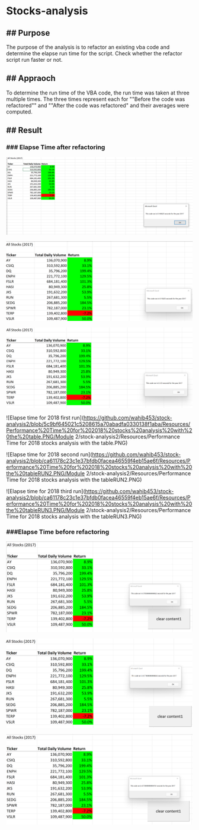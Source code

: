 # Stocks-analysis

## ## Purpose

The purpose of the analysis is to refactor an existing vba code and determine the elapse run time for the script. Check whether the refactor script run faster or not.

## ## Appraoch

To determine the run time of the VBA code, the run time was taken at three multiple times. The three times represent each for ""Before the code was refactored"" and ""After the code was refactored" and their averages were computed.

## ## Result

### ### Elapse Time after refactoring

![Elapse time for 2017 First run](https://github.com/wahib453/stock-analysis2/blob/5c9bf645021c5208615a70abadfa0330138f1aba/Resources/Performance%20Time%20for%202017%20stocks%20analysis.PNG)

![Elapse time for 2017 second run](https://github.com/wahib453/stock-analysis2/blob/ca61178c23c1e37bfdb0facea46559f4eb15ae6f/Resources/Performance%20Time%20for%202017%20stocks%20analysisRun2.PNG)

![Elapse time for 2017 third run](https://github.com/wahib453/stock-analysis2/blob/ca61178c23c1e37bfdb0facea46559f4eb15ae6f/Resources/Performance%20Time%20for%202017%20stocks%20analysisRun3.PNG)

![Elapse time for 2018 first run](https://github.com/wahib453/stock-analysis2/blob/5c9bf645021c5208615a70abadfa0330138f1aba/Resources/Performance%20Time%20for%202018%20stocks%20analysis%20with%20the%20table.PNG/Module 2/stock-analysis2/Resources/Performance Time for 2018 stocks analysis with the table.PNG)

![Elapse time for 2018 second run](https://github.com/wahib453/stock-analysis2/blob/ca61178c23c1e37bfdb0facea46559f4eb15ae6f/Resources/Performance%20Time%20for%202018%20stocks%20analysis%20with%20the%20tableRUN2.PNG/Module 2/stock-analysis2/Resources/Performance Time for 2018 stocks analysis with the tableRUN2.PNG)

![Elapse time for 2018 third run](https://github.com/wahib453/stock-analysis2/blob/ca61178c23c1e37bfdb0facea46559f4eb15ae6f/Resources/Performance%20Time%20for%202018%20stocks%20analysis%20with%20the%20tableRUN3.PNG/Module 2/stock-analysis2/Resources/Performance Time for 2018 stocks analysis with the tableRUN3.PNG)

### ###Elapse Time before refactoring

![Elapse time for 2017 first run](https://github.com/wahib453/stock-analysis2/blob/ca61178c23c1e37bfdb0facea46559f4eb15ae6f/Resources/Previous%20Performance%20Time%20for%202017%20stocks%20analysis%20with%20the%20table.PNG)

![Elapse time for 2017 second run](https://github.com/wahib453/stock-analysis2/blob/ca61178c23c1e37bfdb0facea46559f4eb15ae6f/Resources/Previous%20Performance%20Time%20for%202017%20stocks%20analysis%20with%20the%20table%20RUN2.PNG)

![Elapse time for 2017 third run](https://github.com/wahib453/stock-analysis2/blob/ca61178c23c1e37bfdb0facea46559f4eb15ae6f/Resources/Previous%20Performance%20Time%20for%202017%20stocks%20analysis%20with%20the%20table%20RUN3.PNG)

